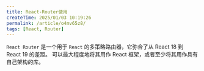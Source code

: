 ```yaml
---
title: React-Router使用
createTime: 2025/01/03 10:19:26
permalink: /article/o4mv65z8/
tags: [React, Router]
---
```


`React Router` 是一个用于 `React` 的多策略路由器，它弥合了从 React 18 到 React 19 的差距。
可以最大程度地将其用作 React 框架，或者至少将其用作具有自己架构的库。

<!-- more -->
